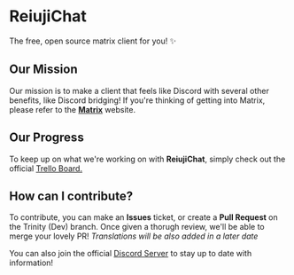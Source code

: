 # ReiujiChat
The free, open source matrix client for you! ✨
## Our Mission
Our mission is to make a client that feels like Discord with several other benefits, like Discord bridging!
If you're thinking of getting into Matrix, please refer to the **[Matrix](https://matrix.org/)** website.
## Our Progress
To keep up on what we're working on with **ReiujiChat**, simply check out the official [Trello Board.](https://trello.com/b/EEppMNBm/reiujichat)
## How can I contribute?
To contribute, you can make an **Issues** ticket, or create a **Pull Request** on the Trinity (Dev) branch. Once given a thorugh review, we'll be able to merge your lovely PR!
*Translations will be also added in a later date*

You can also join the official [Discord Server](https://discord.gg/cM477TZ8TT) to stay up to date with information!
